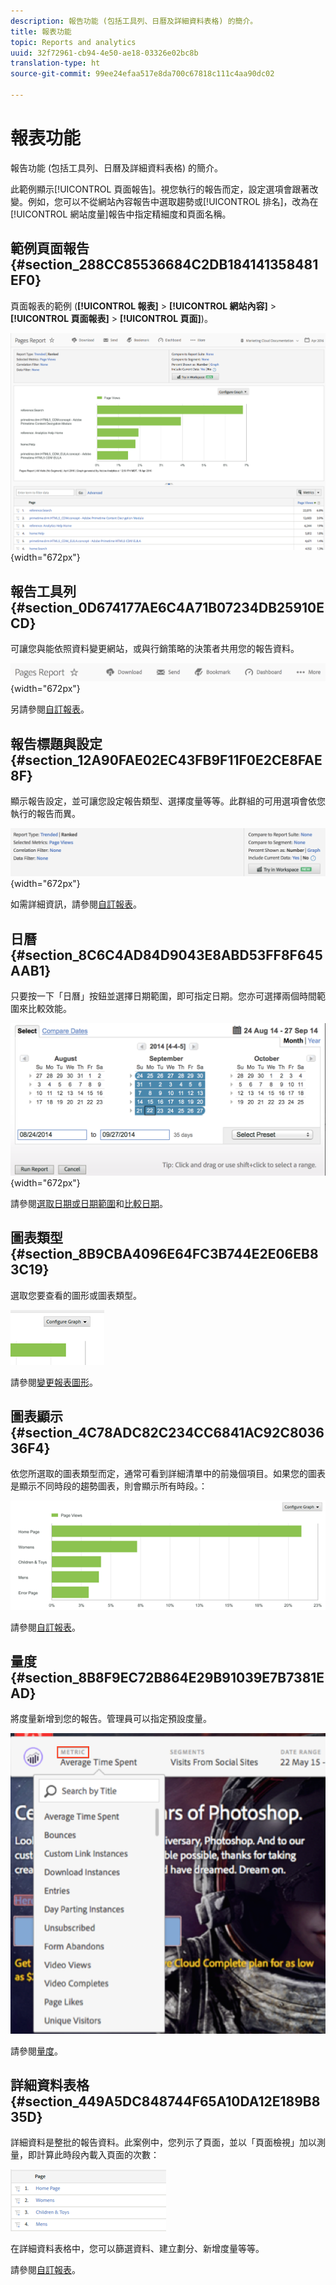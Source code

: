 ```yaml
---
description: 報告功能 (包括工具列、日曆及詳細資料表格) 的簡介。
title: 報表功能
topic: Reports and analytics
uuid: 32f72961-cb94-4e50-ae18-03326e02bc8b
translation-type: ht
source-git-commit: 99ee24efaa517e8da700c67818c111c4aa90dc02

---
```



# 報表功能

報告功能 (包括工具列、日曆及詳細資料表格) 的簡介。

此範例顯示[!UICONTROL 頁面報告]。視您執行的報告而定，設定選項會跟著改變。例如，您可以不從網站內容報告中選取趨勢或[!UICONTROL 排名]，改為在[!UICONTROL 網站度量]報告中指定精細度和頁面名稱。

## 範例頁面報告 {#section_288CC85536684C2DB184141358481EF0}

頁面報表的範例 (**[!UICONTROL 報表]** > **[!UICONTROL 網站內容]** > **[!UICONTROL 頁面報表]** > **[!UICONTROL 頁面]**)。

![](assets/pages_report.png){width=&quot;672px&quot;}

## 報告工具列 {#section_0D674177AE6C4A71B07234DB25910ECD}

可讓您與能依照資料變更網站，或與行銷策略的決策者共用您的報告資料。

![](assets/toolbar.png){width=&quot;672px&quot;}

另請參閱[自訂報表](/help/analyze/reports-analytics/reports-customize/customizing-reports-overview.md)。

## 報告標題與設定 {#section_12A90FAE02EC43FB9F11F0E2CE8FAE8F}

顯示報告設定，並可讓您設定報告類型、選擇度量等等。此群組的可用選項會依您執行的報告而異。

![](assets/settings_header.png){width=&quot;672px&quot;}

如需詳細資訊，請參閱[自訂報表](/help/analyze/reports-analytics/reports-customize/customizing-reports-overview.md)。

## 日曆 {#section_8C6C4AD84D9043E8ABD53FF8F645AAB1}

只要按一下「日曆」按鈕並選擇日期範圍，即可指定日期。您亦可選擇兩個時間範圍來比較效能。

![](assets/calendar_large.png){width=&quot;672px&quot;}

請參閱[選取日期或日期範圍](/help/analyze/reports-analytics/reports-customize/customizing-reports-overview.md)和[比較日期](/help/analyze/reports-analytics/reports-customize/customizing-reports-overview.md)。

## 圖表類型 {#section_8B9CBA4096E64FC3B744E2E06EB83C19}

選取您要查看的圖形或圖表類型。

![](assets/graph_type.png)

請參閱[變更報表圖形](/help/analyze/reports-analytics/reports-customize/t-reports-graphs.md)。

## 圖表顯示 {#section_4C78ADC82C234CC6841AC92C803636F4}

依您所選取的圖表類型而定，通常可看到詳細清單中的前幾個項目。如果您的圖表是顯示不同時段的趨勢圖表，則會顯示所有時段。：

![](assets/graph.png)

請參閱[自訂報表](/help/analyze/reports-analytics/reports-customize/customizing-reports-overview.md)。

## 量度 {#section_8B8F9EC72B864E29B91039E7B7381EAD}

將度量新增到您的報告。管理員可以指定預設度量。

![](assets/metrics.png)

請參閱[量度](/help/analyze/reports-analytics/metrics.md)。

## 詳細資料表格 {#section_449A5DC848744F65A10DA12E189B835D}

詳細資料是整批的報告資料。此案例中，您列示了頁面，並以「頁面檢視」加以測量，即計算此時段內載入頁面的次數：

![](assets/detail.png)

在詳細資料表格中，您可以篩選資料、建立劃分、新增度量等等。

請參閱[自訂報表](/help/analyze/reports-analytics/reports-customize/customizing-reports-overview.md)。
